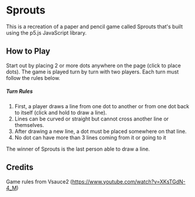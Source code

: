 # Sprouts
This is a recreation of a paper and pencil game called Sprouts that's built using the p5.js JavaScript library.
## How to Play
Start out by placing 2 or more dots anywhere on the page (click to place dots). The game is played turn by turn with two players.
Each turn must follow the rules below.
##### Turn Rules
1. First, a player draws a line from one dot to another or from one dot back to itself (click and hold to draw a line).
2. Lines can be curved or straight but cannot cross another line or themselves.
3. After drawing a new line, a dot must be placed somewhere on that line.
4. No dot can have more than 3 lines coming from it or going to it

The winner of Sprouts is the last person able to draw a line.

## Credits
Game rules from Vsauce2 (https://www.youtube.com/watch?v=XKsTGdN-4_M)

